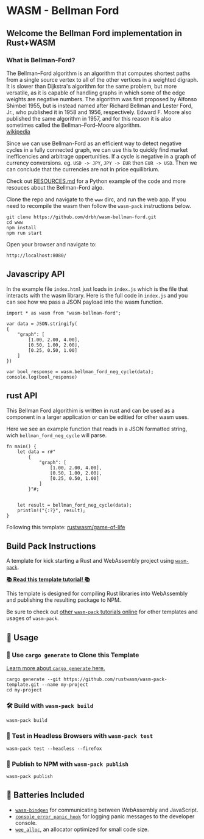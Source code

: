# WASM - Bellman Ford

## Welcome the Bellman Ford implementation in Rust+WASM  

### What is Bellman-Ford?  

The Bellman–Ford algorithm is an algorithm that computes shortest paths from a single source vertex to all of the other vertices in a weighted digraph. It is slower than Dijkstra's algorithm for the same problem, but more versatile, as it is capable of handling graphs in which some of the edge weights are negative numbers. The algorithm was first proposed by Alfonso Shimbel 1955, but is instead named after Richard Bellman and Lester Ford, Jr., who published it in 1958 and 1956, respectively. Edward F. Moore also published the same algorithm in 1957, and for this reason it is also sometimes called the Bellman–Ford–Moore algorithm.  
[wikipedia](https://en.wikipedia.org/wiki/Bellman%E2%80%93Ford_algorithm)

Since we can use Bellman-Ford as an efficient way to detect negative cycles in a fully connected graph, we can use this to quickly find market inefficencies and arbitrage oppertunities. If a cycle is negative in a graph of currency conversions. eg. `USD -> JPY`, `JPY -> EUR` then `EUR -> USD`. Then we can conclude that the currencies are not in price equilibrium.  


Check out [RESOURCES.md](./RESOURCES.md) for a Python example of the code and more resouces about the Bellman-Ford algo.  

Clone the repo and navigate to the `www` dirc, and run the web app. If you need to recompile the wasm then follow the `wasm-pack` instructions below. 
```
git clone https://github.com/drbh/wasm-bellman-ford.git
cd www
npm install
npm run start
```

Open your browser and navigate to:  

```
http://localhost:8080/
```

## Javascripy API

In the example file `index.html` just loads in `index.js` which is the file that interacts with the wasm library. Here is the full code in `index.js` and you can see how we pass a JSON payload into the wasm function.

```
import * as wasm from "wasm-bellman-ford";

var data = JSON.stringify(
{
	"graph": [
	    [1.00, 2.00, 4.00],
	    [0.50, 1.00, 2.00],
	    [0.25, 0.50, 1.00]
	]
})

var bool_response = wasm.bellman_ford_neg_cycle(data);
console.log(bool_response)
```

## rust API
This Bellman Ford algorithim is written in rust and can be used as a component in a larger application or can be editied for other wasm uses. 

Here we see an example function that reads in a JSON formatted string, wich `bellman_ford_neg_cycle` will parse.
```
fn main() {
    let data = r#"
        {
        	"graph": [
			    [1.00, 2.00, 4.00],
			    [0.50, 1.00, 2.00],
			    [0.25, 0.50, 1.00]
			]
        }"#;


    let result = bellman_ford_neg_cycle(data);
    println!("{:?}", result);
}
```


Following this template: [rustwasm/game-of-life](https://rustwasm.github.io/docs/book/game-of-life/hello-world.html#putting-it-into-a-web-page)

## Build Pack Instructions
A template for kick starting a Rust and WebAssembly project using
[`wasm-pack`](https://github.com/rustwasm/wasm-pack).

[**📚 Read this template tutorial! 📚**][template-docs]

This template is designed for compiling Rust libraries into WebAssembly and
publishing the resulting package to NPM.

Be sure to check out [other `wasm-pack` tutorials online][tutorials] for other
templates and usages of `wasm-pack`.

[tutorials]: https://rustwasm.github.io/docs/wasm-pack/tutorials/index.html
[template-docs]: https://rustwasm.github.io/docs/wasm-pack/tutorials/npm-browser-packages/index.html

## 🚴 Usage

### 🐑 Use `cargo generate` to Clone this Template

[Learn more about `cargo generate` here.](https://github.com/ashleygwilliams/cargo-generate)

```
cargo generate --git https://github.com/rustwasm/wasm-pack-template.git --name my-project
cd my-project
```

### 🛠️ Build with `wasm-pack build`

```
wasm-pack build
```

### 🔬 Test in Headless Browsers with `wasm-pack test`

```
wasm-pack test --headless --firefox
```

### 🎁 Publish to NPM with `wasm-pack publish`

```
wasm-pack publish
```

## 🔋 Batteries Included

* [`wasm-bindgen`](https://github.com/rustwasm/wasm-bindgen) for communicating
  between WebAssembly and JavaScript.
* [`console_error_panic_hook`](https://github.com/rustwasm/console_error_panic_hook)
  for logging panic messages to the developer console.
* [`wee_alloc`](https://github.com/rustwasm/wee_alloc), an allocator optimized
  for small code size.
